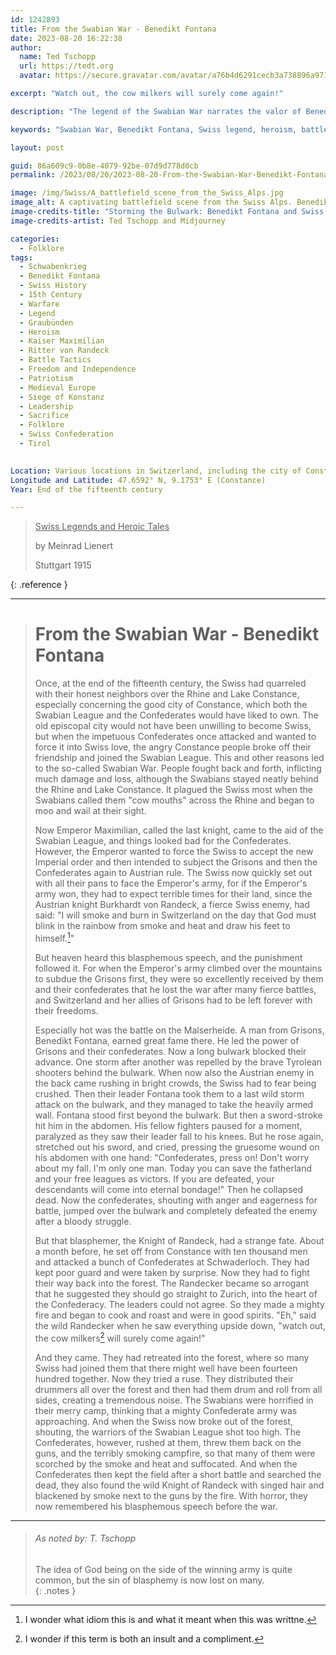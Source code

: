 ```yaml
---
id: 1242893
title: From the Swabian War - Benedikt Fontana
date: 2023-08-20 16:22:38
author:
  name: Ted Tschopp
  url: https://tedt.org
  avatar: https://secure.gravatar.com/avatar/a76b4d6291cecb3a738896a971bfb903?s=512&d=mp&r=g

excerpt: "Watch out, the cow milkers will surely come again!"

description: "The legend of the Swabian War narrates the valor of Benedikt Fontana and the Swiss Confederates in the face of Austrian aggression. The story combines elements of heroism, divine justice, and the battle for freedom."

keywords: "Swabian War, Benedikt Fontana, Swiss legend, heroism, battle, freedom, Austrian rule, divine justice, historical folklore"

layout: post

guid: 86a609c9-0b8e-4079-92be-07d9d778d0cb
permalink: /2023/08/20/2023-08-20-From-the-Swabian-War-Benedikt-Fontana/

image: /img/Swiss/A_battlefield_scene_from_the_Swiss_Alps.jpg
image_alt: A captivating battlefield scene from the Swiss Alps. Benedikt Fontana leads a group of resolute Swiss fighters, storming the bulwark with swords raised high, expressions fierce and determined. The backdrop portrays majestic mountains, clouded in the ominous smoke of the battlefield. The Swiss warriors' eyes gleam with determination and resolve as they fight for their freedom. Their armor glints in the fleeting sunlight, and their battle cries resonate with the passion for their land. The scene encapsulates the spirit, courage, and will of a people unyielding in their fight for independence. 
image-credits-title: "Storming the Bulwark: Benedikt Fontana and Swiss Warriors' Fight for Freedom in the Swiss Alps"
image-credits-artist: Ted Tschopp and Midjourney

categories:
  - Folklore
tags:
  - Schwabenkrieg
  - Benedikt Fontana
  - Swiss History
  - 15th Century
  - Warfare
  - Legend
  - Graubünden
  - Heroism
  - Kaiser Maximilian
  - Ritter von Randeck
  - Battle Tactics
  - Freedom and Independence
  - Patriotism
  - Medieval Europe
  - Siege of Konstanz
  - Leadership
  - Sacrifice
  - Folklore
  - Swiss Confederation
  - Tirol
 

Location: Various locations in Switzerland, including the city of Constance
Longitude and Latitude: 47.6592° N, 9.1753° E (Constance)
Year: End of the fifteenth century

---
```


> <ins> Swiss Legends and Heroic Tales</ins>
> 
> by Meinrad Lienert
> 
> Stuttgart 1915
>
{: .reference }

---

> # From the Swabian War - Benedikt Fontana
>
>Once, at the end of the fifteenth century, the Swiss had quarreled with their honest neighbors over the Rhine and Lake Constance, especially concerning the good city of Constance, which both the Swabian League and the Confederates would have liked to own. The old episcopal city would not have been unwilling to become Swiss, but when the impetuous Confederates once attacked and wanted to force it into Swiss love, the angry Constance people broke off their friendship and joined the Swabian League. This and other reasons led to the so-called Swabian War. People fought back and forth, inflicting much damage and loss, although the Swabians stayed neatly behind the Rhine and Lake Constance. It plagued the Swiss most when the Swabians called them "cow mouths" across the Rhine and began to moo and wail at their sight.
>
> Now Emperor Maximilian, called the last knight, came to the aid of the Swabian League, and things looked bad for the Confederates. However, the Emperor wanted to force the Swiss to accept the new Imperial order and then intended to subject the Grisons and then the Confederates again to Austrian rule. The Swiss now quickly set out with all their pans to face the Emperor's army, for if the Emperor's army won, they had to expect terrible times for their land, since the Austrian knight Burkhardt von Randeck, a fierce Swiss enemy, had said: "I will smoke and burn in Switzerland on the day that God must blink in the rainbow from smoke and heat and draw his feet to himself.[^1]"
>
>But heaven heard this blasphemous speech, and the punishment followed it. For when the Emperor's army climbed over the mountains to subdue the Grisons first, they were so excellently received by them and their confederates that he lost the war after many fierce battles, and Switzerland and her allies of Grisons had to be left forever with their freedoms.
>
>Especially hot was the battle on the Malserheide. A man from Grisons, Benedikt Fontana, earned great fame there. He led the power of Grisons and their confederates. Now a long bulwark blocked their advance. One storm after another was repelled by the brave Tyrolean shooters behind the bulwark. When now also the Austrian enemy in the back came rushing in bright crowds, the Swiss had to fear being crushed. Then their leader Fontana took them to a last wild storm attack on the bulwark, and they managed to take the heavily armed wall. Fontana stood first beyond the bulwark. But then a sword-stroke hit him in the abdomen. His fellow fighters paused for a moment, paralyzed as they saw their leader fall to his knees. But he rose again, stretched out his sword, and cried, pressing the gruesome wound on his abdomen with one hand: "Confederates, press on! Don't worry about my fall. I'm only one man. Today you can save the fatherland and your free leagues as victors. If you are defeated, your descendants will come into eternal bondage!" Then he collapsed dead. Now the confederates, shouting with anger and eagerness for battle, jumped over the bulwark and completely defeated the enemy after a bloody struggle.
>
>But that blasphemer, the Knight of Randeck, had a strange fate. About a month before, he set off from Constance with ten thousand men and attacked a bunch of Confederates at Schwaderloch. They had kept poor guard and were taken by surprise. Now they had to fight their way back into the forest. The Randecker became so arrogant that he suggested they should go straight to Zurich, into the heart of the Confederacy. The leaders could not agree. So they made a mighty fire and began to cook and roast and were in good spirits. "Eh," said the wild Randecker when he saw everything upside down, "watch out, the cow milkers[^2] will surely come again!"
>
>And they came. They had retreated into the forest, where so many Swiss had joined them that there might well have been fourteen hundred together. Now they tried a ruse. They distributed their drummers all over the forest and then had them drum and roll from all sides, creating a tremendous noise. The Swabians were horrified in their merry camp, thinking that a mighty Confederate army was approaching. And when the Swiss now broke out of the forest, shouting, the warriors of the Swabian League shot too high. The Confederates, however, rushed at them, threw them back on the guns, and the terribly smoking campfire, so that many of them were scorched by the smoke and heat and suffocated. And when the Confederates then kept the field after a short battle and searched the dead, they also found the wild Knight of Randeck with singed hair and blackened by smoke next to the guns by the fire. With horror, they now remembered his blasphemous speech before the war.

---

> ###### As noted by: T. Tschopp
> 
> The idea of God being on the side of the winning army is quite common, but the sin of blasphemy is now lost on many.  
{: .notes }

[^1]: I wonder what idiom this is and what it meant when this was writtne. 

[^2]: I wonder if this term is both an insult and a compliment.
